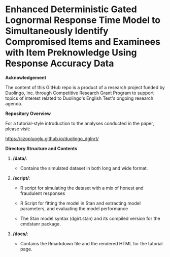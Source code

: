 # Enhanced Deterministic Gated Lognormal Response Time Model to Simultaneously Identify Compromised Items and Examinees with Item Preknowledge Using Response Accuracy Data

**Acknowledgement**

The content of this GitHub repo is a product of a research project funded by Duolingo, Inc. through Competitive Research Grant Program to support topics of interest related to Duolingo's English Test's ongoing research agenda.

**Repository Overview**

For a tutorial-style introduction to the analyses conducted in the paper, please visit:

https://czopluoglu.github.io/duolingo_dglnrt/

**Directory Structure and Contents**

1. **/data/**:

    - Contains the simulated dataset in both long and wide format.

2. **/script/**:
   
    - R script for simulating the dataset with a mix of honest and fraudulent responses

    - R Script for fitting the model in Stan and extracting model parameters, and evaluating the model performance

    - The Stan model syntax (dgirt.stan) and its compiled version for the cmdstanr package.
  
3. **/docs/**:
   
    - Contains the Rmarkdown file and the rendered HTML for the tutorial page.
